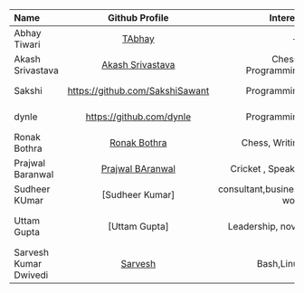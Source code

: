 | Name                  |                     Github Profile                      |                 Interest |                                 Bio |
| :-------------------- | :-----------------------------------------------------: | -----------------------: | ----------------------------------: |
| Abhay Tiwari          |          [TAbhay](https://github.com/TAbhay/)           |                       -- |                                  -- |
| Akash Srivastava      |   [Akash Srivastava](https://github.com/Akashsri3bi)    |      Chess , Programming |               Age 19 , 5'9 , Indian |
| Sakshi                |            <https://github.com/SakshiSawant>            |              Programming |           I am a software developer |
| dynle                 |               <https://github.com/dynle>                |              Programming |               Studying react native |
| Ronak Bothra          |       [Ronak Bothra](https://github.com/Ronak55)        |           Chess, Writing |                   I am a programmer |
| Prajwal Baranwal      | [Prajwal BAranwal](https://github.com/Prajwal-Baranwal) |        Cricket , Speaker |               Age 20 , 6'2 , Indian |
| Sudheer KUmar         |                     [Sudheer Kumar]                     | consultant,business work |           skilled, entrepreneurship |
| Uttam Gupta           |                      [Uttam Gupta]                      |        Leadership, novel | content writer, html, web designing |
| Sarvesh Kumar Dwivedi |        [Sarvesh](https://github.com/sarvesh4396)        |               Bash,Linux |                 I am a student & I break to recreate |
